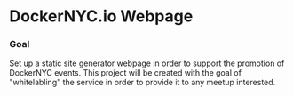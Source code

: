# DockerNYC.io Webpage

### Goal

Set up a static site generator webpage in order to support the promotion of DockerNYC events. This project will be created with the goal of "whitelabling" the service in order to provide it to any meetup interested.
